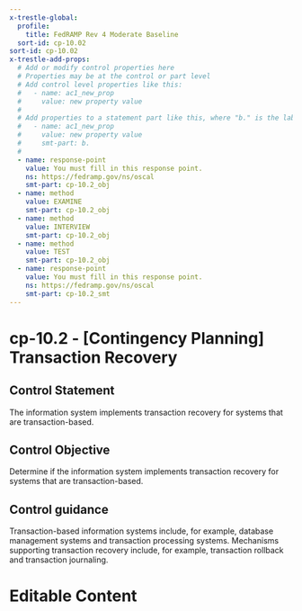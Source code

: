 ```yaml
---
x-trestle-global:
  profile:
    title: FedRAMP Rev 4 Moderate Baseline
  sort-id: cp-10.02
sort-id: cp-10.02
x-trestle-add-props:
  # Add or modify control properties here
  # Properties may be at the control or part level
  # Add control level properties like this:
  #   - name: ac1_new_prop
  #     value: new property value
  #
  # Add properties to a statement part like this, where "b." is the label of the target statement part
  #   - name: ac1_new_prop
  #     value: new property value
  #     smt-part: b.
  #
  - name: response-point
    value: You must fill in this response point.
    ns: https://fedramp.gov/ns/oscal
    smt-part: cp-10.2_obj
  - name: method
    value: EXAMINE
    smt-part: cp-10.2_obj
  - name: method
    value: INTERVIEW
    smt-part: cp-10.2_obj
  - name: method
    value: TEST
    smt-part: cp-10.2_obj
  - name: response-point
    value: You must fill in this response point.
    ns: https://fedramp.gov/ns/oscal
    smt-part: cp-10.2_smt
---
```


# cp-10.2 - \[Contingency Planning\] Transaction Recovery

## Control Statement

The information system implements transaction recovery for systems that are transaction-based.

## Control Objective

Determine if the information system implements transaction recovery for systems that are transaction-based.

## Control guidance

Transaction-based information systems include, for example, database management systems and transaction processing systems. Mechanisms supporting transaction recovery include, for example, transaction rollback and transaction journaling.

# Editable Content

<!-- Make additions and edits below -->
<!-- The above represents the contents of the control as received by the profile, prior to additions. -->
<!-- If the profile makes additions to the control, they will appear below. -->
<!-- The above markdown may not be edited but you may edit the content below, and/or introduce new additions to be made by the profile. -->
<!-- If there is a yaml header at the top, parameter values may be edited. Use --set-parameters to incorporate the changes during assembly. -->
<!-- The content here will then replace what is in the profile for this control, after running profile-assemble. -->
<!-- The added parts in the profile for this control are below.  You may edit them and/or add new ones. -->
<!-- Each addition must have a heading either of the form ## Control my_addition_name -->
<!-- or ## Part a. (where the a. refers to one of the control statement labels.) -->
<!-- "## Control" parts are new parts added after the statement part. -->
<!-- "## Part" parts are new parts added into the top-level statement part with that label. -->
<!-- Subparts may be added with nested hash levels of the form ### My Subpart Name -->
<!-- underneath the parent ## Control or ## Part being added -->
<!-- See https://ibm.github.io/compliance-trestle/tutorials/ssp_profile_catalog_authoring/ssp_profile_catalog_authoring for guidance. -->
